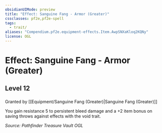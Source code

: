```yaml
---
obsidianUIMode: preview
title: "Effect: Sanguine Fang - Armor (Greater)"
cssclasses: pf2e,pf2e-spell
tags:
  - trait/
aliases: "Compendium.pf2e.equipment-effects.Item.AwpSNXaKloq2KQNy"
license: OGL
---
```

# Effect: Sanguine Fang - Armor (Greater)
## Level 12
### 






Granted by [[Equipment/Sanguine Fang (Greater)|Sanguine Fang (Greater)]]

You gain resistance 5 to persistent bleed damage and a +2 item bonus on saving throws against effects with the void trait.

*Source: Pathfinder Treasure Vault*
*OGL*